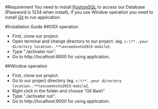 #Requirement
  You need to install [PostgreSQL](http://www.postgresql.org/) to access our Database (Password is 1234 when install), if you use Window operation you need to install [Git](http://git-scm.com/) to run application.
  
#Installation Guide
##OSX operation
- First, clone our project.
- Open terminal and change directory to our project. (eg. ```c:\**..your directory location..**\exceedvote2015-mobile```).
- Type "./activator run".
- Go to http://localhost:9000 for using application.

##Window operation
- First, clone our project.
- Go to our project directory (eg. ```c:\**..your directory location..**\exceedvote2015-mobile```).
- Right click in the folder and choose "Git Bash"
- Type "./activator run".
- Go to http://localhost:9000 for using application.
